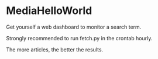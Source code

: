 # MediaHelloWorld

Get yourself a web dashboard to monitor a search term.

Strongly recommended to run fetch.py in the crontab hourly.

The more articles, the better the results.
